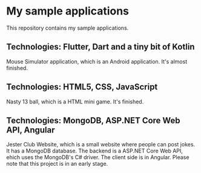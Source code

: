 # My sample applications
This repository contains my sample applications.

## Technologies: Flutter, Dart and a tiny bit of Kotlin
Mouse Simulator application, which is an Android application. It's almost finished.

## Technologies: HTML5, CSS, JavaScript
Nasty 13 ball, which is a HTML mini game. It's finished.

## Technologies: MongoDB, ASP.NET Core Web API, Angular
Jester Club Website, which is a small website where people can post jokes. It has a MongoDB database. The backend is a ASP.NET Core Web API, ehich uses the MongoDB's C# driver. The client side is in Angular. Please note that this project is in an early stage.
